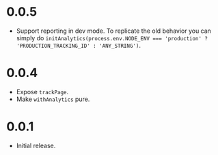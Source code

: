 # 0.0.5

- Support reporting in dev mode. To replicate the old behavior you can simply do `initAnalytics(process.env.NODE_ENV === 'production' ? 'PRODUCTION_TRACKING_ID' : 'ANY_STRING')`.

# 0.0.4

- Expose `trackPage`.
- Make `withAnalytics` pure.

# 0.0.1

- Initial release.
